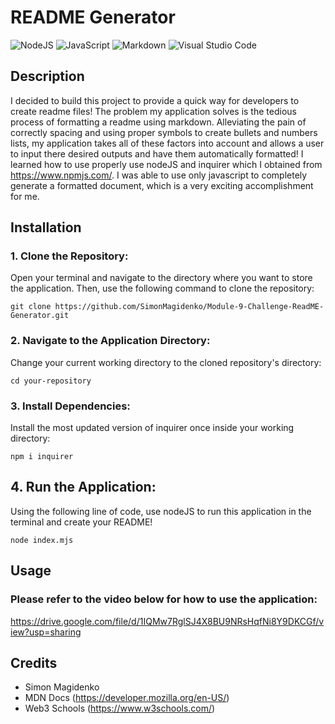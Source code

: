 # README Generator

![NodeJS](https://img.shields.io/badge/node.js-6DA55F?style=for-the-badge&logo=node.js&logoColor=white) ![JavaScript](https://img.shields.io/badge/javascript-%23323330.svg?style=for-the-badge&logo=javascript&logoColor=%23F7DF1E) ![Markdown](https://img.shields.io/badge/markdown-%23000000.svg?style=for-the-badge&logo=markdown&logoColor=white) ![Visual Studio Code](https://img.shields.io/badge/Visual%20Studio%20Code-0078d7.svg?style=for-the-badge&logo=visual-studio-code&logoColor=white)

## Description

I decided to build this project to provide a quick way for developers to create readme files! The problem my application solves is the tedious process of formatting a readme using markdown. Alleviating the pain of correctly spacing and using proper symbols to create bullets and numbers lists, my application takes all of these factors into account and allows a user to input there desired outputs and have them automatically formatted! I learned how to use properly use nodeJS and inquirer which I obtained from https://www.npmjs.com/. I was able to use only javascript to completely generate a formatted document, which is a very exciting accomplishment for me.

## Installation

### 1. Clone the Repository:

Open your terminal and navigate to the directory where you want to store the application. Then, use the following command to clone the repository:

`git clone https://github.com/SimonMagidenko/Module-9-Challenge-ReadME-Generator.git`

### 2. Navigate to the Application Directory:

Change your current working directory to the cloned repository's directory:

`cd your-repository`

### 3. Install Dependencies:

Install the most updated version of inquirer once inside your working directory:

`npm i inquirer`

## 4. Run the Application:

Using the following line of code, use nodeJS to run this application in the terminal and create your README!

`node index.mjs`

## Usage

### Please refer to the video below for how to use the application:

https://drive.google.com/file/d/1IQMw7RglSJ4X8BU9NRsHqfNi8Y9DKCGf/view?usp=sharing

## Credits

- Simon Magidenko
- MDN Docs (https://developer.mozilla.org/en-US/)
- Web3 Schools (https://www.w3schools.com/)
